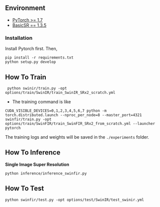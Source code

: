 
## Environment
- [PyTorch >= 1.7](https://pytorch.org/)
- [BasicSR == 1.3.5](https://github.com/XPixelGroup/BasicSR/blob/master/INSTALL.md) 


### Installation
Install Pytorch first.
Then,
```
pip install -r requirements.txt
python setup.py develop
```


## How To Train
```
 python swinir/train.py -opt options/train/SwinIR/train_SwinIR_SRx2_scratch.yml
```

- The training command is like

```
CUDA_VISIBLE_DEVICES=0,1,2,3,4,5,6,7 python -m torch.distributed.launch --nproc_per_node=8 --master_port=4321 swinfir/train.py -opt options/train/SwinFIR/train_SwinFIR_SRx2_from_scratch.yml --launcher pytorch
```

The training logs and weights will be saved in the `./experiments` folder.


## How To Inference
**Single Image Super Resolution**
``` 
python inference/inference_swinfir.py
```

## How To Test
```
python swinfir/test.py -opt options/test/SwinIR/test_swinir.yml
```



